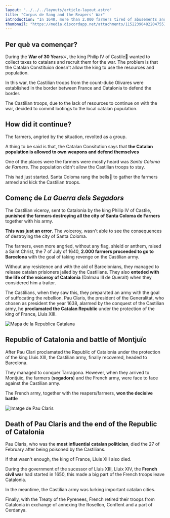 ```yaml
---
layout: "../../../layouts/article-layout.astro"
title: "Corpus de Sang and the Reapers' War"
introduction: "In 1640, more than 2.000 farmers tired of abusements and lootings by Castilians to the local catalan population, went to Barcelona with the goal of making their voices be heard🗡️."
thumbnail: "https://media.discordapp.net/attachments/1152239048220475516/1205195679497060393/els-segadors-catalunya.webp"
---
```


## Per què va començar?

During the **War of 30 Years**⚔️, the king Philip IV of Castile👑 wanted to collect taxes to catalans and recruit them for the war. The problem is that the Catalan Constituion doesn't allow the king to use the resources and population.

In this war, the Castilian troops from the count-duke Olivares were established in the border between France and Catalonia to defend the border.

The Castilian troops, due to the lack of resources to continue on with the war, decided to commit lootings to the local catalan population.

## How did it continue?

The farmers, angried by the situation, revolted as a group.

A thing to be said is that, the Catalan Consitution says that **the Catalan population is allowed to own weapons and defend themselves**

One of the places were the farmers were mostly heard was _Santa Coloma de Farners_. The population didn't allow the Castilian troops to stay.

This had just started. Santa Coloma rang the bells🔔 to gather the farmers armed and kick the Castilian troops.

## Començ de _La Guerra dels Segadors_

The Castilian viceroy, sent to Catalonia by the king Philip IV of Castile, **punished the farmers destroying all the city of Santa Coloma de Farners** together with his army.

**This was just an error**. The voiceroy, wasn't able to see the consequences of destroying the city of Santa Coloma.

The farmers, even more angried, without any flag, shield or anthem, raised a Saint Christ, the 7 of July of 1640, **2.000 farmers proceeded to go to Barcelona** with the goal of taking revenge on the Castilian army.

Without any resistence and with the aid of Barcelonians, they managed to release catalan prisioners jailed by the Castilians. They also **enteded with the life of the voiceroy of Catalonia** (Dalmau III de Queralt) when they considered him a traitor.

The Castilians, when they saw this, they preparated an army with the goal of suffocating the rebellion. Pau Claris, the president of the Generalitat, who chosen as president the year 1638, alarmed by the conquest of the Castilian army, he **proclamated the Catalan Republic** under the protection of the king of France, Lluis XIII.

<img data-src="https://media.discordapp.net/attachments/1152239048220475516/1205449102897324122/republica_catalana.webp" alt="Mapa de la Republica Catalana" class="h-[300px]" style="aspect-ratio: 199/100" />

## Republic of Catalonia and battle of Montjuïc

After Pau Clari proclamated the Republic of Catalonia under the protection of the king Lluis XIII, the Castilian army, finally recovered, headed to Barcelona.

They managed to conquer Tarragona. However, when they arrived to Montjuïc, the farmers (**segadors**) and the French army, were face to face against the Castilian army.

The French army, together with the reapers/farmers, **won the decisive battle**

<img data-src="https://cdn.discordapp.com/attachments/1152239048220475516/1205451200846372896/pau_claris.webp" alt="Imatge de Pau Claris" class="h-[200px]" style="aspect-ratio: 77/100">

## Death of Pau Claris and the end of the Republic of Catalonia

Pau Claris, who was the **most influential catalan politician**, died the 27 of February after being poisoned by the Castilians.

If that wasn't enough, the king of France, Lluis XIII also died.

During the government of the sucessor of Lluis XIII, Lluix XIV, the **French civil war** had started in 1650, this made a big part of the French troops leave Catalonia.

In the meantime, the Castilian army was lurking important catalan cities.

Finally, with the Treaty of the Pyrenees, French retired their troops from Catalonia in exchange of annexing the Rosellon, Conflent and a part of Cerdanya.

